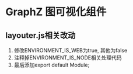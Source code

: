 # GraphZ 图可视化组件

## layouter.js相关改动

1. 修改ENVIRONMENT_IS_WEB为true, 其他为false
2. 注释掉ENVIRONMENT_IS_NODE相关处理代码
3. 最后添加export default Module;
